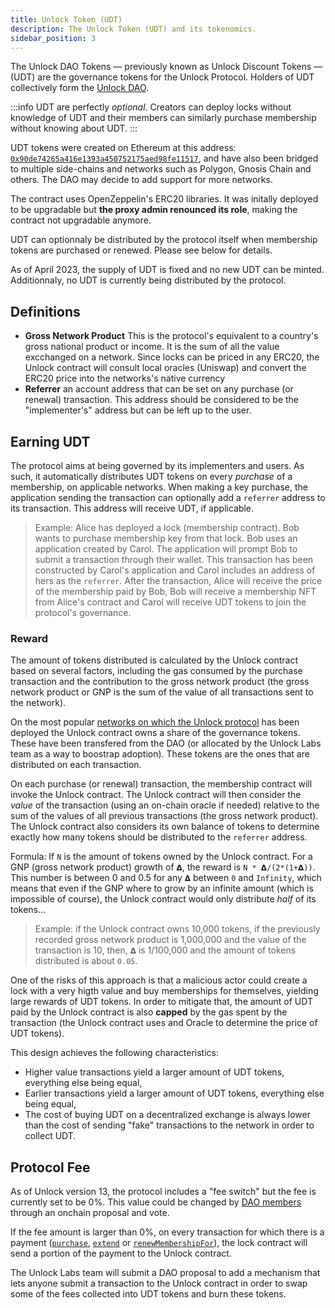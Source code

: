 ```yaml
---
title: Unlock Token (UDT)
description: The Unlock Token (UDT) and its tokenomics.
sidebar_position: 3
---
```


The Unlock DAO Tokens — previously known as Unlock Discount Tokens — (UDT) are the governance tokens for the Unlock Protocol. Holders of UDT collectively form the [Unlock DAO](./unlock-dao.md).

:::info
UDT are perfectly _optional_. Creators can deploy locks without knowledge of UDT and their members can similarly purchase membership without knowing about UDT.
:::

UDT tokens were created on Ethereum at this address: [`0x90de74265a416e1393a450752175aed98fe11517`](https://etherscan.io/token/0x90de74265a416e1393a450752175aed98fe11517), and have also been bridged to multiple side-chains and networks such as Polygon, Gnosis Chain and others. The DAO may decide to add support for more networks.

The contract uses OpenZeppelin's ERC20 libraries. It was initally deployed to be upgradable but **the proxy admin renounced its role**, making the contract not upgradable anymore.

UDT can optionnaly be distributed by the protocol itself when membership tokens are purchased or renewed. Please see below for details.

As of April 2023, the supply of UDT is fixed and no new UDT can be minted. Additionnaly, no UDT is currently being distributed by the protocol.

## Definitions

- **Gross Network Product** This is the protocol's equivalent to a country's gross national product or income. It is the sum of all the value excchanged on a network. Since locks can be priced in any ERC20, the Unlock contract will consult local oracles (Uniswap) and convert the ERC20 price into the networks's native currency
- **Referrer** an account address that can be set on any purchase (or renewal) transaction. This address should be considered to be the "implementer's" address but can be left up to the user.

## Earning UDT

The protocol aims at being governed by its implementers and users. As such, it automatically distributes UDT tokens on every _purchase_ of a membership, on applicable networks. When making a key purchase, the application sending the transaction can optionally add a `referrer` address to its transaction. This address will receive UDT, if applicable.

> Example: Alice has deployed a lock (membership contract). Bob wants to purchase membership key from that lock. Bob uses an application created by Carol. The application will prompt Bob to submit a transaction through their wallet. This transaction has been constructed by Carol's application and Carol includes an address of hers as the `referrer`. After the transaction, Alice will receive the price of the membership paid by Bob, Bob will receive a membership NFT from Alice's contract and Carol will receive UDT tokens to join the protocol's governance.

### Reward

The amount of tokens distributed is calculated by the Unlock contract based on several factors, including the gas consumed by the purchase transaction and the contribution to the gross network product (the gross network product or GNP is the sum of the value of all transactions sent to the network).

On the most popular [networks on which the Unlock protocol](../core-protocol/unlock/networks) has been deployed the Unlock contract owns a share of the governance tokens. These have been transfered from the DAO (or allocated by the Unlock Labs team as a way to boostrap adoption). These tokens are the ones that are distributed on each transaction.

On each purchase (or renewal) transaction, the membership contract will invoke the Unlock contract. The Unlock contract will then consider the _value_ of the transaction (using an on-chain oracle if needed) relative to the sum of the values of all previous transactions (the gross network product). The Unlock contract also considers its own balance of tokens to determine exactly how many tokens should be distributed to the `referrer` address.

Formula: If `N` is the amount of tokens owned by the Unlock contract. For a GNP (gross network product) growth of `𝝙`, the reward is `N * 𝝙/(2*(1+𝝙))`. This number is between 0 and 0.5 for any `𝝙` between `0` and `Infinity`, which means that even if the GNP where to grow by an infinite amount (which is impossible of course), the Unlock contract would only distribute _half_ of its tokens...

> Example: if the Unlock contract owns 10,000 tokens, if the previously recorded gross network product is 1,000,000 and the value of the transaction is 10, then, `𝝙` is 1/100,000 and the amount of tokens distributed is about `0.05`.

One of the risks of this approach is that a malicious actor could create a lock with a very higth value and buy memberships for themselves, yielding large rewards of UDT tokens. In order to mitigate that, the amount of UDT paid by the Unlock contract is also **capped** by the gas spent by the transaction (the Unlock contract uses and Oracle to determine the price of UDT tokens).

This design achieves the following characteristics:

- Higher value transactions yield a larger amount of UDT tokens, everything else being equal,
- Earlier transactions yield a larger amount of UDT tokens, everything else being equal,
- The cost of buying UDT on a decentralized exchange is always lower than the cost of sending "fake" transactions to the network in order to collect UDT.

## Protocol Fee

As of Unlock version 13, the protocol includes a "fee switch" but the fee is currently set to be 0%. This value could be changed by [DAO members](./unlock-dao.md) through an onchain proposal and vote.

If the fee amount is larger than 0%, on every transaction for which there is a payment ([`purchase`](/core-protocol/smart-contracts-api/PublicLock#purchase), [`extend`](/core-protocol/smart-contracts-api/PublicLock#extend) or [`renewMembershipFor`](/core-protocol/smart-contracts-api/PublicLock#renewmembershipfor)), the lock contract will send a portion of the payment to the Unlock contract.

The Unlock Labs team will submit a DAO proposal to add a mechanism that lets anyone submit a transaction to the Unlock contract in order to swap some of the fees collected into UDT tokens and burn these tokens.
